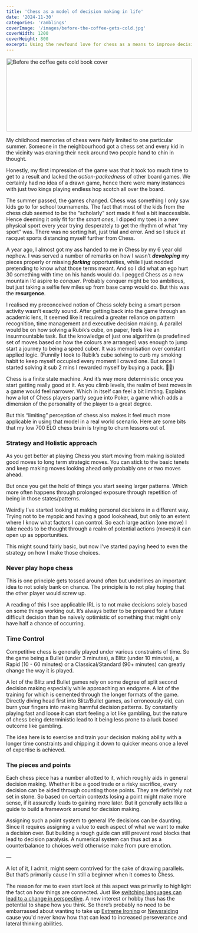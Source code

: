 ```yaml
---
title: 'Chess as a model of decision making in life'
date: '2024-11-30'
categories: 'ramblings'
coverImage: '/images/before-the-coffee-gets-cold.jpg'
coverWidth: 1200
coverHeight: 800
excerpt: Using the newfound love for chess as a means to improve decision making
---
```


<img
class="cover-image"
src='/images/chess.webp'
alt="Before the coffee gets cold book cover"
width="100%"
style="height: 200px; object-fit: cover; border-radius: 3px; filter: grayscale(0.4)"
/>

My childhood memories of chess were fairly limited to one particular summer. Someone in the neighbourhood got a chess set and every kid in the vicinity was craning their neck around two people hand to chin in thought.

Honestly, my first impression of the game was that it took too much time to get to a result and lacked the _action-packedness_ of other board games. We certainly had no idea of a drawn game, hence there were many instances with just two kings playing endless hop scotch all over the board.

The summer passed, the games changed. Chess was something I only saw kids go to for school tournaments. The fact that most of the kids from the chess club seemed to be the “scholarly” sort made it feel a bit inaccessible. Hence deeming it only fit for the _smart ones_, I dipped my toes in a new physical sport every year trying desperately to get the rhythm of what “my sport” was. There was no sorting hat, just trial and error. And so I stuck at racquet sports distancing myself further from Chess.

A year ago, I almost got my ass handed to me in Chess by my 6 year old nephew. I was served a number of remarks on how I wasn’t **_developing_** my pieces properly or missing **_forking_** opportunities, while I just nodded pretending to know what those terms meant. And so I did what an ego hurt 30 something with time on his hands would do. I pegged Chess as a new mountain I’d aspire to _conquer_. Probably conquer might be too ambitious, but just taking a selfie few miles up from base camp would do. But this was the **resurgence**.

I realised my preconceived notion of Chess solely being a smart person activity wasn’t exactly sound. After getting back into the game through an academic lens, It seemed like it required a greater reliance on pattern recognition, time management and executive decision making. A parallel would be on how solving a Rubik’s cube, on paper, feels like an insurmountable task. But the knowledge of just one algorithm (a predefined set of moves based on how the colours are arranged) was enough to jump start a journey to being a speed cuber. It was memorisation over constant applied logic. (Funnily I took to Rubik’s cube solving to curb my smoking habit to keep myself occupied every moment I craved one. But once I started solving it sub 2 mins I rewarded myself by buying a pack. 🤦‍♂️)

Chess is a finite state machine. And it’s way more deterministic once you start getting really good at it. As you climb levels, the realm of best moves in a game would feel narrower. Which in itself can feel a bit limiting. Explains how a lot of Chess players partly segue into Poker, a game which adds a dimension of the personality of the player to a great degree.

But this “limiting” perception of chess also makes it feel much more applicable in using that model in a real world scenario. Here are some bits that my low 700 ELO chess brain is trying to churn lessons out of.

### Strategy and Holistic approach

As you get better at playing Chess you start moving from making isolated good moves to long term strategic moves. You can stick to the basic tenets and keep making moves looking ahead only probably one or two moves ahead.

But once you get the hold of things you start seeing larger patterns. Which more often happens through prolonged exposure through repetition of being in those states/patterns.

Weirdly I’ve started looking at making personal decisions in a different way. Trying not to be myopic and having a good lookahead, but only to an extent where I know what factors I can control. So each large action (one move) I take needs to be thought through a realm of potential actions (moves) it can open up as opportunities.

This might sound fairly basic, but now I've started paying heed to even the strategy on how I make those choices.

### Never play hope chess

This is one principle gets tossed around often but underlines an important idea to not solely bank on chance. The principle is to not play hoping that the other player would screw up.

A reading of this I see applicable IRL is to not make decisions solely based on some things working out. It’s always better to be prepared for a future difficult decision than be naively optimistic of something that might only have half a chance of occurring.

### Time Control

Competitive chess is generally played under various constraints of time. So the game being a Bullet (under 3 minutes), a Blitz (under 10 minutes), a Rapid (10 - 60 minutes) or a Classical/Standard (90+ minutes) can greatly change the way it is played.

A lot of the Blitz and Bullet games rely on some degree of split second decision making especially while approaching an endgame. A lot of the training for which is cemented through the longer formats of the game. Directly diving head first into Blitz/Bullet games, as I erroneously did, can burn your fingers into making harmful decision patterns. By constantly playing fast and loose it can start feeling a lot like gambling, but the nature of chess being deterministic lead to it being less prone to a luck based outcome like gambling.

The idea here is to exercise and train your decision making ability with a longer time constraints and chipping it down to quicker means once a level of expertise is achieved.

### The pieces and points

Each chess piece has a number allotted to it, which roughly aids in general decision making. Whether it be a good trade or a risky sacrifice, every decision can be aided through counting those points. They are definitely not set in stone. So based on certain contexts losing a point might make more sense, if it assuredly leads to gaining more later. But it generally acts like a guide to build a framework around for decision making.

Assigning such a point system to general life decisions can be daunting. Since it requires assigning a value to each aspect of what we want to make a decision over. But building a rough guide can still prevent road blocks that lead to decision paralysis. A numerical system can thus act as a counterbalance to choices we’d otherwise make from pure emotion.

—

A lot of it, I admit, might seem contrived for the sake of drawing parallels. But that’s primarily cause I’m still a beginner when it comes to Chess.

The reason for me to even start look at this aspect was primarily to highlight the fact on how things are connected. Just like [switching languages can lead to a change in perspective](https://hiddenbrain.org/podcast/watch-your-mouth/). A new interest or hobby thus has the potential to shape how you think. So there’s probably no need to be embarrassed about wanting to take up [Extreme Ironing](https://en.wikipedia.org/wiki/Extreme_ironing) or [Newsraiding](https://m.baklol.com/baks/Random/Weird-hobbies-_145/News-raiding-_1952) cause you'd never know how that can lead to increased perseverance and lateral thinking abilities.

